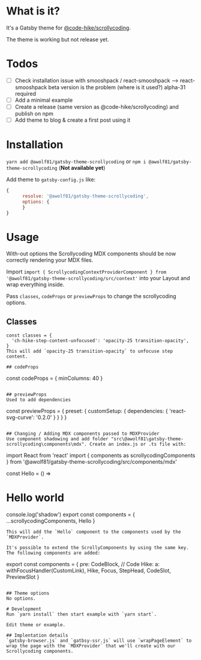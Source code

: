 # What is it?
It's a Gatsby theme for [@code-hike/scrollycoding](https://www.npmjs.com/package/@code-hike/scrollycoding).

The theme is working but not release yet.

# Todos
- [ ] Check installation issue with smooshpack / react-smooshpack --> react-smooshpack beta version is the problem (where is it used?) alpha-31 required
- [ ] Add a minimal example
- [ ] Create a release (same version as @code-hike/scrollycoding) and publish on npm
- [ ] Add theme to blog & create a first post using it

# Installation
`yarn add @awolf81/gatsby-theme-scrollycoding` or `npm i @awolf81/gatsby-theme-scrollycoding` (**Not available yet**)

Add theme to `gatsby-config.js` like:
```js
{
      resolve: '@awolf81/gatsby-theme-scrollycoding',
      options: {
      }
}
```

# Usage
With-out options the Scrollycoding MDX components should be now correctly rendering your MDX files.

Import `import { ScrollycodingContextProviderComponent } from '@awolf81/gatsby-theme-scrollycoding/src/context'` into your Layout and wrap everything inside.

Pass `classes`, `codeProps` or `previewProps` to change the scrollycoding options.

## Classes
```
const classes = {
  'ch-hike-step-content-unfocused': 'opacity-25 transition-opacity',
}
This will add `opacity-25 transition-opacity` to unfocuse step content.

## codeProps
```
const codeProps = {
  minColumns: 40
}
```

## previewProps
Used to add dependencies
```
const previewProps = {
  preset: {
    customSetup: {
      dependencies: {
        'react-svg-curve': '0.2.0'
      }
    }
  }
}
```

## Changing / Adding MDX components passed to MDXProvider
Use component shadowing and add folder "src\@awolf81\gatsby-theme-scrollycoding\components\mdx". Create an index.js or .ts file with:
```
import React from 'react'
import { components as scrollycodingComponents } from '@awolf81/gatsby-theme-scrollycoding/src/components/mdx'

const Hello = () => <h1>Hello world</h1>

console.log('shadow')
export const components = {
  ...scrollycodingComponents,
  Hello
}
```
This will add the `Hello` component to the components used by the `MDXProvider`.

It's possible to extend the ScrollyComponents by using the same key. The following components are added:
```
export const components = {
  pre: CodeBlock,
  // Code Hike:
  a: withFocusHandler(CustomLink),
  Hike,
  Focus,
  StepHead,
  CodeSlot,
  PreviewSlot
}
```

## Theme options
No options.

# Development
Run `yarn install` then start example with `yarn start`.

Edit theme or example.

## Implentation details
`gatsby-browser.js` and `gatbsy-ssr.js` will use `wrapPageElement` to wrap the page with the `MDXProvider` that we'll create with our Scrollycoding components.